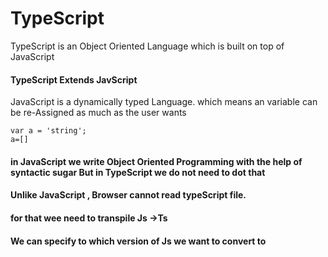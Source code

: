 # TypeScript
TypeScript is an Object Oriented Language which is built on top of JavaScript
#### TypeScript Extends JavScript

JavaScript is a dynamically typed Language. which means 
an variable can be re-Assigned as much as the user wants

```
var a = 'string';
a=[]
```

#### in JavaScript we write Object Oriented Programming with the help of syntactic sugar But in TypeScript we do not need to dot that


#### Unlike JavaScript , Browser cannot read typeScript file. 
#### for that wee need to transpile Js ->Ts

#### We can specify to which version of Js we want to convert to

